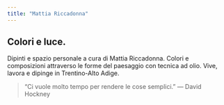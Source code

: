 ```yaml
---
title: "Mattia Riccadonna"
---
```


## Colori e luce.

Dipinti e spazio personale a cura di Mattia Riccadonna. Colori e composizioni attraverso le forme del paesaggio con tecnica ad olio. Vive, lavora e dipinge in Trentino-Alto Adige.

> “Ci vuole molto tempo per rendere le cose semplici.” — David Hockney
